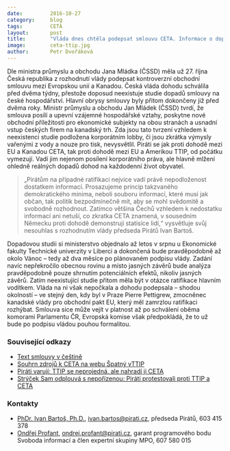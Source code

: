 ```yaml
---
date:         2016-10-27
category:     blog
tags:         CETA
layout:       post
title:        "Vláda dnes chtěla podepsat smlouvu CETA. Informace o dopadech na české hospodářství nemá." 
image:        ceta-ttip.jpg
author:       Petr Dvořáková
---
```


Dle ministra průmyslu a obchodu Jana Mládka (ČSSD) měla už 27. října Česká republika z rozhodnutí vlády podepsat kontroverzní obchodní smlouvu mezi Evropskou unií a Kanadou. Česká vláda dohodu schválila před dvěma týdny, přestože doposud neexistuje studie dopadů smlouvy na české hospodářství. Hlavní obrysy smlouvy byly přitom dokončeny již před dvěma roky. Ministr průmyslu a obchodu Jan Mládek (ČSSD) tvrdí, že smlouva posílí a upevní vzájemné hospodářské vztahy, poskytne nové obchodní příležitosti pro ekonomické subjekty na obou stranách a usnadní vstup českých firem na kanadský trh. Zda jsou tato tvrzení vzhledem k neexistenci studie podložena korporátním lobby, či jsou zkrátka výmysly vařenými z vody a nouze pro tisk, nevysvětlil. Piráti se jak proti dohodě mezi EU a Kanadou CETA, tak proti dohodě mezi EU a Amerikou TTIP, od počátku vymezují. Vadí jim nejenom posílení korporátního práva, ale hlavně mlžení ohledně reálných dopadů dohod na každodenní život obyvatel.

> „Pirátům na případné ratifikaci nejvíce vadí právě nepodloženost dostatkem informací. Prosazujeme princip takzvaného demokratického minima, neboli souboru informací, které musí jak občan, tak politik bezpodmínečně mít, aby se mohl svědomitě a svobodně rozhodnout. Zatímco většina Čechů vzhledem k nedostatku informací ani netuší, co zkratka CETA znamená, v sousedním Německu proti dohodě demonstrují statisíce lidí,“ vysvětluje svůj nesouhlas s rozhodnutím vlády předseda Pirátů Ivan Bartoš.

Dopadovou studii si ministerstvo objednalo až letos v srpnu u Ekonomické fakulty Technické univerzity v Liberci a dokončená bude pravděpodobně až okolo Vánoc – tedy až dva měsíce po plánovaném podpisu vlády. Zadání navíc nepřekročilo obecnou rovinu a místo jasných závěrů bude analýza pravděpodobně pouze shrnutím potenciálních efektů, nikoliv jasných závěrů. Zatím neexistující studie přitom měla být v otázce ratifikace hlavním vodítkem. Vláda na ni však nepočkala a dohodu podepsala – shodou okolností – ve stejný den, kdy byl v Praze Pierre Pettigrew, zmocněnec kanadské vlády pro obchodní pakt EU, který měl zamrzlou ratifikaci rozhýbat. Smlouva sice může vejít v platnost až po schválení oběma komorami Parlamentu ČR, Evropská komise však předpokládá, že to už bude po podpisu vládou pouhou formalitou.

### Související odkazy

* [Text smlouvy v češtině](https://www.pirati.cz/_media/tiskove-zpravy/text_smlouvy.pdf)
* [Souhrn zdrojů k CETA na webu Špatný vTTIP](http://vttip.cz/zdroje-k-ceta/)
* [Piráti varují: TTIP se neprojedná, ale nahradí ji CETA](https://www.pirati.cz/tiskove-zpravy/pirati_varuji_ttip_se_neprojedna_ale_nahradi_ji_ceta)
* [Strýček Sam odplouvá s nepořízenou: Piráti protestovali proti TTIP a CETA](https://www.pirati.cz/tiskove-zpravy/strycek_sam_odplouva_s_neporizenou_pirati_protestovali_proti_ttip_a_ceta)

### Kontakty

* [PhDr. Ivan Bartoš, Ph.D.](https://www.pirati.cz/lide/ivan_bartos), [ivan.bartos@pirati.cz](ivan.bartos@pirati.cz), předseda Pirátů, 603 415 378
* [Ondřej Profant](https://www.pirati.cz/lide/ondrej_profant), [ondrej.profant@pirati.cz](ondrej.profant@pirati.cz), garant programového bodu Svoboda informací a člen expertní skupiny MPO, 607 580 015
